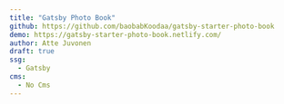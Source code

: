```yaml
---
title: "Gatsby Photo Book"
github: https://github.com/baobabKoodaa/gatsby-starter-photo-book
demo: https://gatsby-starter-photo-book.netlify.com/
author: Atte Juvonen
draft: true
ssg:
  - Gatsby
cms:
  - No Cms
---
```

